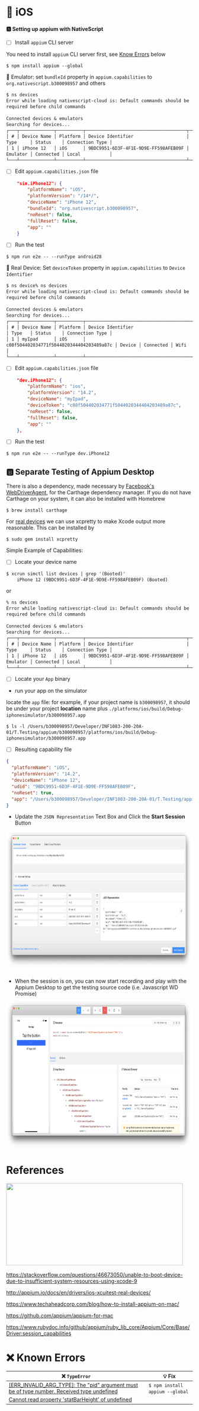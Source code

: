 # :iphone: iOS

#### :a: Setting up appium with NativeScript

- [ ] Install `appium` CLI server

You need to install `appium` CLI server first, see [Know Errors](README.md#x-known-errors) below

```
$ npm install appium --global
```


:round_pushpin: Emulator: set `bundleId` property in `appium.capabilities` to `org.nativescript.b300098957` and others

```
$ ns devices
Error while loading nativescript-cloud is: Default commands should be required before child commands

Connected devices & emulators
Searching for devices...
┌───┬─────────────┬──────────┬──────────────────────────────────────┬──────────┬───────────┬─────────────────┐
│ # │ Device Name │ Platform │ Device Identifier                    │ Type     │ Status    │ Connection Type │
│ 1 │ iPhone 12   │ iOS      │ 9BDC9951-6D3F-4F1E-9D9E-FF598AFEB09F │ Emulator │ Connected │ Local           │
└───┴─────────────┴──────────┴──────────────────────────────────────┴──────────┴───────────┴─────────────────┘
```

- [ ] Edit `appium.capabilities.json` file

```json
    "sim.iPhone12": {
        "platformName": "iOS",
        "platformVersion": "/14*/",
        "deviceName": "iPhone 12",
        "bundleId": "org.nativescript.b300098957",
        "noReset": false,
        "fullReset": false,
        "app": ""
    }
```

- [ ] Run the test

```
$ npm run e2e -- --runType android28
```

:round_pushpin: Real Device: Set `deviceToken` property in `appium.capabilities` to `Device Identifier`

```
$ ns device% ns devices
Error while loading nativescript-cloud is: Default commands should be required before child commands

Connected devices & emulators
Searching for devices...
┌───┬─────────────┬──────────┬──────────────────────────────────────────┬────────┬───────────┬─────────────────┐
│ # │ Device Name │ Platform │ Device Identifier                        │ Type   │ Status    │ Connection Type │
│ 1 │ myIpad      │ iOS      │ c08f504402034771f5044020344404203489a87c │ Device │ Connected │ Wifi            │
└───┴─────────────┴──────────┴──────────────────────────────────────────┴────────┴───────────┴─────────────────┘
```

- [ ] Edit `appium.capabilities.json` file

```json
    "dev.iPhone12": {
        "platformName": "ios",
        "platformVersion": "14.2",
        "deviceName": "myIpad",
        "deviceToken": "c08f504402034771f5044020344404203489a87c",
        "noReset": false,
        "fullReset": false,
        "app": ""
    },
```

- [ ] Run the test

```
$ npm run e2e -- --runType dev.iPhone12
```

## :b: Separate Testing of Appium Desktop

There is also a dependency, made necessary by [Facebook's WebDriverAgent](https://github.com/facebook/WebDriverAgent), for the Carthage dependency manager. If you do not have Carthage on your system, it can also be installed with Homebrew

```
$ brew install carthage
```

For [real devices](http://appium.io/docs/en/drivers/ios-xcuitest-real-devices) we can use xcpretty to make Xcode output more reasonable. This can be installed by

```
$ sudo gem install xcpretty
```

Simple Example of Capabilities:

- [ ] Locate your device name


```
$ xcrun simctl list devices | grep '(Booted)'
    iPhone 12 (9BDC9951-6D3F-4F1E-9D9E-FF598AFEB09F) (Booted) 
```

or

```
% ns devices
Error while loading nativescript-cloud is: Default commands should be required before child commands

Connected devices & emulators
Searching for devices...
┌───┬─────────────┬──────────┬──────────────────────────────────────┬──────────┬───────────┬─────────────────┐
│ # │ Device Name │ Platform │ Device Identifier                    │ Type     │ Status    │ Connection Type │
│ 1 │ iPhone 12   │ iOS      │ 9BDC9951-6D3F-4F1E-9D9E-FF598AFEB09F │ Emulator │ Connected │ Local           │
└───┴─────────────┴──────────┴──────────────────────────────────────┴──────────┴───────────┴─────────────────┘
```

- [ ] Locate your `App` binary

* run your app on the simulator

locate the `app` file: for example, if your project name is `b300098957`, it should be under your project **location** name plus `./platforms/ios/build/Debug-iphonesimulator/b300098957.app`

```
$ ls -l /Users/b300098957/Developer/INF1083-200-20A-01/T.Testing/appium/b300098957/platforms/ios/build/Debug-iphonesimulator/b300098957.app
```


- [ ] Resulting capability file

```json
{
  "platformName": "iOS",
  "platformVersion": "14.2",
  "deviceName": "iPhone 12",
  "udid": "9BDC9951-6D3F-4F1E-9D9E-FF598AFEB09F",
  "noReset": true,
  "app": "/Users/b300098957/Developer/INF1083-200-20A-01/T.Testing/appium/b300098957/platforms/ios/build/Debug-iphonesimulator/b300098957.app"
}
```

* Update the `JSON Representation` Text Box and Click the **Start Session** Button

<img src="../../images/appium-desktop-ios.png" width="813" height="378"></img>

* When the session is on, you can now start recording and play with the Appium Desktop to get the testing source code (i.e. Javascript WD Promise)

<img src="../../images/appium-ios-recording.png" width="773" height="393"></img>

# References

<img src="https://i.stack.imgur.com/f78Go.png" width="477" height="221"></img>

https://stackoverflow.com/questions/46673050/unable-to-boot-device-due-to-insufficient-system-resources-using-xcode-9

http://appium.io/docs/en/drivers/ios-xcuitest-real-devices/ 

https://www.techaheadcorp.com/blog/how-to-install-appium-on-mac/

https://github.com/appium/appium-for-mac

https://www.rubydoc.info/github/appium/ruby_lib_core/Appium/Core/Base/Driver:session_capabilities

# :x: Known Errors

| :x: `TypeError` | :bulb: Fix |  
|------------|------------|
| [[ERR_INVALID_ARG_TYPE]: The "pid" argument must be of type number. Received type undefined](https://github.com/NativeScript/nativescript-dev-appium/issues/220) | `$ npm install appium --global` |
| [Cannot read property 'statBarHeight' of undefined]() | |
